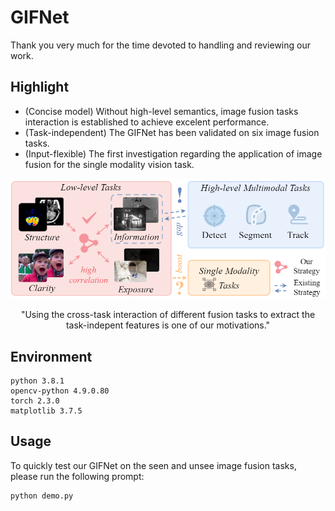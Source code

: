 # GIFNet
Thank you very much for the time devoted to handling and reviewing our work.

## Highlight
- (Concise model) Without high-level semantics, image fusion tasks interaction is established to achieve excelent performance.
- (Task-independent) The GIFNet has been validated on six image fusion tasks.
- (Input-flexible) The first investigation regarding the application of image fusion for the single modality vision task.

<div align="center">
  <img src="images/motivation.png" width="700px" />
  <p>"Using the cross-task interaction of different fusion tasks to extract the task-indepent features is one of our motivations."</p>
</div>

## Environment
```
python 3.8.1
opencv-python 4.9.0.80
torch 2.3.0
matplotlib 3.7.5
```

## Usage
To quickly test our GIFNet on the seen and unsee image fusion tasks, please run the following prompt:

```
python demo.py
```
